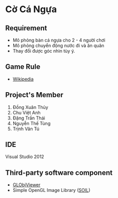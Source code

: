Cờ Cá Ngựa
==========

Requirement
-----------

* Mô phỏng bàn cá ngựa cho 2 - 4 người chơi
* Mô phỏng chuyển động nước đi và ăn quân
* Thay đổi được góc nhìn tùy ý.

Game Rule
---------

* [Wikipedia](http://en.wikipedia.org/wiki/Mensch_%C3%A4rgere_dich_nicht)

Project's Member
--------------
1. Đồng Xuân Thủy
2. Chu Việt Anh
3. Đặng Trần Thái
4. Nguyễn Thế Tùng
5. Trịnh Văn Tú

IDE
---
Visual Studio 2012

Third-party software component
------------------------------

* [GLObjViewer](http://www.dhpoware.com/demos/glObjViewer.html)
* Simple OpenGL Image Library ([SOIL](http://www.lonesock.net/soil.html))
